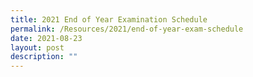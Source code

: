 ```yaml
---
title: 2021 End of Year Examination Schedule
permalink: /Resources/2021/end-of-year-exam-schedule
date: 2021-08-23
layout: post
description: ""
---
```

